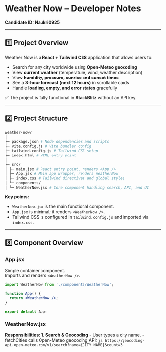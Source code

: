# Weather Now – Developer Notes

**Candidate ID: Naukri0925**

---

## 1️⃣ Project Overview

Weather Now is a **React + Tailwind CSS** application that allows users to:

- Search for any city worldwide using **Open-Meteo geocoding**
- View **current weather** (temperature, wind, weather description)
- View **humidity, pressure, sunrise and sunset times**
- See a **3-hour forecast (next 12 hours)** in scrollable cards
- Handle **loading, empty, and error states** gracefully

✅ The project is fully functional in **StackBlitz** without an API key.

---

## 2️⃣ Project Structure

```bash
weather-now/
│
├─ package.json # Node dependencies and scripts
├─ vite.config.js # Vite bundler config
├─ tailwind.config.js # Tailwind CSS setup
├─ index.html # HTML entry point
│
├─ src/
│ ├─ main.jsx # React entry point, renders <App />
│ ├─ App.jsx # Main app wrapper, renders WeatherNow
│ ├─ index.css # Tailwind directives and global styles
│ └─ components/
│ └─ WeatherNow.jsx # Core component handling search, API, and UI

```

**Key points:**
- `WeatherNow.jsx` is the main functional component.
- `App.jsx` is minimal; it renders `<WeatherNow />`.
- Tailwind CSS is configured in `tailwind.config.js` and imported via `index.css`.

---

## 3️⃣ Component Overview

### App.jsx
Simple container component.  
Imports and renders `<WeatherNow />`.

```jsx
import WeatherNow from './components/WeatherNow';

function App() {
  return <WeatherNow />;
}

export default App;
```
### WeatherNow.jsx
**Responsibilities:**
    **1. Search & Geocoding**
         - User types a city name.
         - fetchCities calls Open-Meteo geocoding API:
        ```js
          https://geocoding-api.open-meteo.com/v1/search?name={CITY_NAME}&count=3
        ```
    






